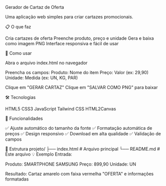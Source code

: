Gerador de Cartaz de Oferta

Uma aplicação web simples para criar cartazes promocionais.

📋 O que faz

Cria cartazes de oferta
Preenche produto, preço e unidade
Gera e baixa como imagem PNG
Interface responsiva e fácil de usar

🚀 Como usar

Abra o arquivo index.html no navegador

Preencha os campos:
Produto: Nome do item
Preço: Valor (ex: 29,90)
Unidade: Medida (ex: UN, KG, PAR)


Clique em "GERAR CARTAZ"
Clique em "SALVAR COMO PNG" para baixar

🛠️ Tecnologias

HTML5
CSS3
JavaScript
Tailwind CSS
HTML2Canvas

📱 Funcionalidades

✅ Ajuste automático do tamanho da fonte
✅ Formatação automática de preços
✅ Design responsivo
✅ Download em alta qualidade
✅ Validação de campos

📁 Estrutura
projeto/
├── index.html    # Arquivo principal
└── README.md     # Este arquivo
💡 Exemplo
Entrada:

Produto: SMARTPHONE SAMSUNG
Preço: 899,90
Unidade: UN

Resultado: Cartaz amarelo com faixa vermelha "OFERTA" e informações formatadas
